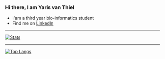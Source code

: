 ### Hi there, I am Yaris van Thiel 
* I'am a third year bio-informatics student
* Find me on [LinkedIn](https://www.linkedin.com/in/yarisvanthiel)

---
[![Stats](https://github-readme-stats.vercel.app/api?username=yaris19&show_icons=true&hide_border=true&theme=dark)](https://github-readme-stats.vercel.app/api?username=yaris19&show_icons=true&hide_border=true&theme=dark?count_private=true)

---
[![Top Langs](https://github-readme-stats.vercel.app/api/top-langs/?username=yaris19&layout=compact&theme=dark)](https://github.com/yaris19/github-readme-stats)
